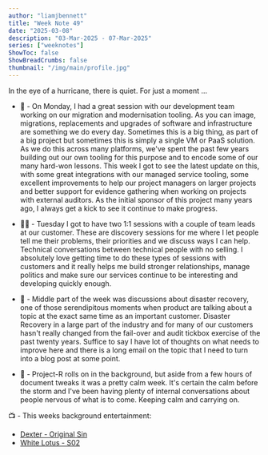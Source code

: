 ```yaml
---
author: "liamjbennett"
title: "Week Note 49"
date: "2025-03-08"
description: "03-Mar-2025 - 07-Mar-2025"
series: ["weeknotes"]
ShowToc: false
ShowBreadCrumbs: false
thumbnail: "/img/main/profile.jpg"
---
```


In the eye of a hurricane, there is quiet. For just a moment ...
<p/>

* 🧰 - On Monday, I had a great session with our development team working on our migration and modernisation tooling. As you can image, migrations, replacements and upgrades of software and infrastructure are something we do every day. Sometimes this is a big thing, as part of a big project but sometimes this is simply a single VM or PaaS solution. As we do this across many platforms, we've spent the past few years building out our own tooling for this purpose and to encode some of our many hard-won lessons. This week I got to see the latest update on this, with some great integrations with our managed service tooling, some excellent improvements to help our project managers on larger projects and better support for evidence gathering when working on projects with external auditors. As the initial sponsor of this project many years ago, I always get a kick to see it continue to make progress.
<p/>

* 🧑‍💻 - Tuesday I got to have two 1:1 sessions with a couple of team leads at our customer. These are discovery sessions for me where I let people tell me their problems, their priorities and we discuss ways I can help. Technical conversations between technical people with no selling. I absolutely love getting time to do these types of sessions with customers and it really helps me build stronger relationships, manage politics and make sure our services continue to be interesting and developing quickly enough.
<p/>

* 🚧 - Middle part of the week was discussions about disaster recovery, one of those serendipitous moments when product are talking about a topic at the exact same time as an important customer. Disaster Recovery in a large part of the industry and for many of our customers hasn't really changed from the fail-over and audit tickbox exercise of the past twenty years. Suffice to say I have lot of thoughts on what needs to improve here and there is a long email on the topic that I need to turn into a blog post at some point.
<p/>

* 🚦 - Project-R rolls on in the background, but aside from a few hours of document tweaks it was a pretty calm week. It's certain the calm before the storm and I've been having plenty of internal conversations about people nervous of what is to come. Keeping calm and carrying on.
<p/>

📺 - This weeks background entertainment:
* [Dexter - Original Sin](https://www.imdb.com/title/tt32252772/)
* [White Lotus - S02](https://www.imdb.com/title/tt13406094/)